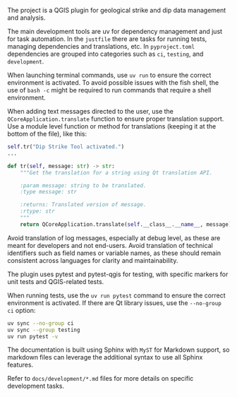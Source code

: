 The project is a QGIS plugin for geological strike and dip data management and analysis.

The main development tools are uv for dependency management and just for task automation.
In the `justfile` there are tasks for running tests, managing dependencies and
translations, etc.
In `pyproject.toml` dependencies are grouped into categories such as `ci`, `testing`, and
`development`.

When launching terminal commands, use `uv run` to ensure the correct environment is activated. To avoid possible issues with the fish shell, the use of `bash -c` might be required to run commands that require a shell environment.

When adding text messages directed to the user, use the `QCoreApplication.translate` function to ensure proper translation support. Use a module level function or method for translations (keeping it at the bottom of the file), like this:

```python
self.tr("Dip Strike Tool activated.")
...

def tr(self, message: str) -> str:
    """Get the translation for a string using Qt translation API.

    :param message: string to be translated.
    :type message: str

    :returns: Translated version of message.
    :rtype: str
    """
    return QCoreApplication.translate(self.__class__.__name__, message)
```

Avoid translation of log messages, especially at debug level, as these are meant for developers and not end-users. Avoid translation of technical identifiers such as field names or variable names, as these should remain consistent across languages for clarity and maintainability.

The plugin uses pytest and pytest-qgis for testing, with specific markers for unit tests and QGIS-related tests.

When running tests, use the `uv run pytest` command to ensure the correct environment is activated. If there are Qt library issues, use the `--no-group ci` option:

```bash
uv sync --no-group ci
uv sync --group testing
uv run pytest -v
```

The documentation is built using Sphinx with `MyST` for Markdown support, so markdown files can leverage the additional syntax to use all Sphinx features.

Refer to `docs/development/*.md` files for more details on specific development tasks.
